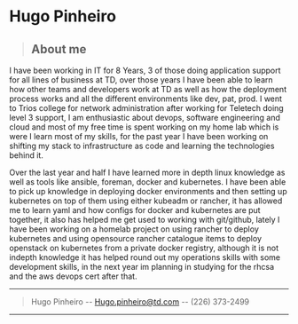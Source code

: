 


# Hugo Pinheiro

> ## About me   
> 

I have been working in IT for 8 Years, 3 of those doing application support for all lines of business at TD, over those years I have been able to learn how other teams and developers
work at TD as well as how the deployment process works and all the different environments like dev, pat, prod.
I went to Trios college for network administration after working for Teletech doing level 3 support, I am enthusiastic about devops, software engineering and cloud
and most of my free time is spent working on my home lab which is were I learn most of my skills, for the past year I have been working on shifting my stack to 
infrastructure as code and learning the technologies behind it. 

Over the last year and half I have learned more in depth linux knowledge as well as tools like ansible, foreman, docker and kubernetes.
I have been able to pick up knowledge in deploying docker environments and then setting up kubernetes on top of them using either kubeadm or rancher, it has allowed me to learn 
yaml and how configs for docker and kubernetes are put together, it also has helped me get used to working with git/github, lately I have been working on a homelab project on using
rancher to deploy kubernetes and using opensource rancher catalogue items to deploy openstack on kubernetes from a private docker registry, although it is not indepth knowledge
it has helped round out my operations skills with some development skills, in the next year im planning in studying for the rhcsa and the aws devops cert after that.


------

> Hugo Pinheiro -- [Hugo.pinheiro@td.com](hugo.pinheiro@td.com) -- (226) 373-2499

------